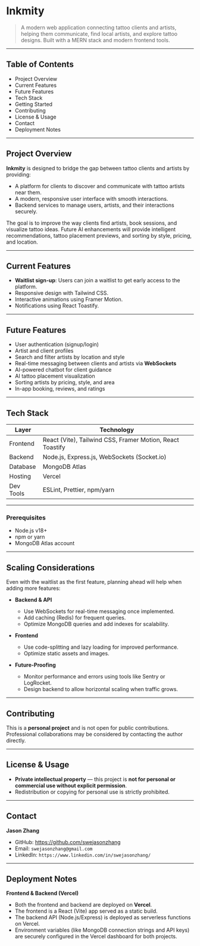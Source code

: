 # Inkmity

> A modern web application connecting tattoo clients and artists, helping them communicate, find local artists, and explore tattoo designs. Built with a MERN stack and modern frontend tools.

---

## Table of Contents

- Project Overview
- Current Features
- Future Features
- Tech Stack
- Getting Started
- Contributing
- License & Usage
- Contact
- Deployment Notes

---

## Project Overview

**Inkmity** is designed to bridge the gap between tattoo clients and artists by providing:

- A platform for clients to discover and communicate with tattoo artists near them.  
- A modern, responsive user interface with smooth interactions.  
- Backend services to manage users, artists, and their interactions securely.  

The goal is to improve the way clients find artists, book sessions, and visualize tattoo ideas. Future AI enhancements will provide intelligent recommendations, tattoo placement previews, and sorting by style, pricing, and location.

---

## Current Features

- **Waitlist sign-up**: Users can join a waitlist to get early access to the platform.  
- Responsive design with Tailwind CSS.  
- Interactive animations using Framer Motion.  
- Notifications using React Toastify.

---

## Future Features

- User authentication (signup/login)  
- Artist and client profiles  
- Search and filter artists by location and style  
- Real-time messaging between clients and artists via **WebSockets**  
- AI-powered chatbot for client guidance  
- AI tattoo placement visualization  
- Sorting artists by pricing, style, and area  
- In-app booking, reviews, and ratings  

---

## Tech Stack

| Layer | Technology |
|-------|------------|
| Frontend | React (Vite), Tailwind CSS, Framer Motion, React Toastify |
| Backend | Node.js, Express.js, WebSockets (Socket.io) |
| Database | MongoDB Atlas |
| Hosting | Vercel |
| Dev Tools | ESLint, Prettier, npm/yarn |

---

### Prerequisites
- Node.js v18+  
- npm or yarn  
- MongoDB Atlas account  

---

## Scaling Considerations

Even with the waitlist as the first feature, planning ahead will help when adding more features:

- **Backend & API**
  - Use WebSockets for real-time messaging once implemented.  
  - Add caching (Redis) for frequent queries.  
  - Optimize MongoDB queries and add indexes for scalability.

- **Frontend**
  - Use code-splitting and lazy loading for improved performance.  
  - Optimize static assets and images.

- **Future-Proofing**
  - Monitor performance and errors using tools like Sentry or LogRocket.  
  - Design backend to allow horizontal scaling when traffic grows.  

---

## Contributing

This is a **personal project** and is not open for public contributions.  
Professional collaborations may be considered by contacting the author directly.

---

## License & Usage

- **Private intellectual property** — this project is **not for personal or commercial use without explicit permission**.  
- Redistribution or copying for personal use is strictly prohibited.  

---

## Contact

**Jason Zhang**  
- GitHub: https://github.com/swejasonzhang  
- Email: `swejasonzhang@gmail.com`  
- LinkedIn: `https://www.linkedin.com/in/swejasonzhang/`  

---

## Deployment Notes

**Frontend & Backend (Vercel)**  
- Both the frontend and backend are deployed on **Vercel**.  
- The frontend is a React (Vite) app served as a static build.  
- The backend API (Node.js/Express) is deployed as serverless functions on Vercel.  
- Environment variables (like MongoDB connection strings and API keys) are securely configured in the Vercel dashboard for both projects.  
